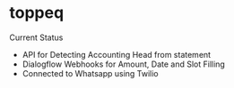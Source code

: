 # toppeq
Current Status
- API for Detecting Accounting Head from statement
- Dialogflow Webhooks for Amount, Date and Slot Filling
- Connected to Whatsapp using Twilio
